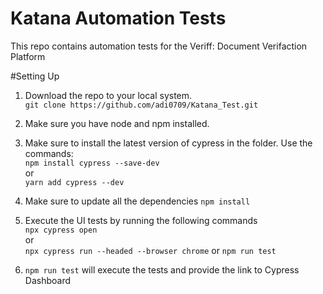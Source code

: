 # Katana Automation Tests

This repo contains automation tests for the Veriff: Document Verifaction Platform

#Setting Up

1. Download the repo to your local system.  
   `git clone https://github.com/adi0709/Katana_Test.git`
2. Make sure you have node and npm installed.
3. Make sure to install the latest version of cypress in the folder.
   Use the commands:  
    `npm install cypress --save-dev`  
    or  
    `yarn add cypress --dev`

4. Make sure to update all the dependencies
   `npm install`
5. Execute the UI tests by running the following commands  
   `npx cypress open`  
   or  
   `npx cypress run --headed --browser chrome`
   or
   `npm run test`
6. `npm run test` will execute the tests and provide the link to Cypress Dashboard
